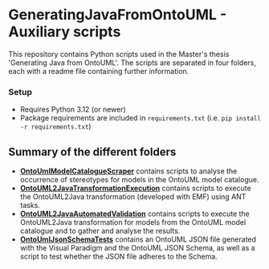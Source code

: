 # GeneratingJavaFromOntoUML - Auxiliary scripts

This repository contains Python scripts used in the Master's thesis 'Generating Java from OntoUML'.
The scripts are separated in four folders, each with a readme file containing further information.

### Setup
- Requires Python 3.12 (or newer)
- Package requirements are included in `requirements.txt` (i.e. `pip install -r requirements.txt`)

## Summary of the different folders

- [**OntoUmlModelCatalogueScraper**](OntoUmlModelCatalogueScraper/readme.md) contains scripts to analyse the occurrence of stereotypes for models in the OntoUML model catalogue.
- [**OntoUML2JavaTransformationExecution**](OntoUML2JavaTransformationExecution/readme.md) contains scripts to execute the OntoUML2Java transformation (developed with EMF) using ANT tasks.
- [**OntoUML2JavaAutomatedValidation**](OntoUML2JavaAutomatedValidation/readme.md) contains scripts to execute the OntoUML2Java transformation for models from the OntoUML model catalogue and to gather and analyse the results.
- [**OntoUmlJsonSchemaTests**](OntoUmlJsonSchemaTests/readme.md) contains an OntoUML JSON file generated with the Visual Paradigm and the OntoUML JSON Schema, as well as a script to test whether the JSON file adheres to the Schema.
